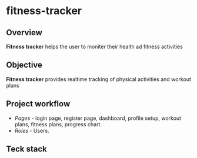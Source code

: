# fitness-tracker
## Overview 
**Fitness tracker** helps the user to moniter their health ad fitness activities
## Objective 
**Fitness tracker** provides realtime tracking of physical activities and workout plans 
## Project workflow
- *Pages* - login page, register page, dashboard, profile setup, workout plans, fitness plans, progress chart.
- *Roles* - Users.
## Teck stack
